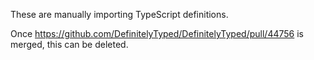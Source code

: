 These are manually importing TypeScript definitions.

Once https://github.com/DefinitelyTyped/DefinitelyTyped/pull/44756 is merged, this can be deleted.

